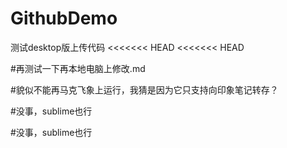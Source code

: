 # GithubDemo
测试desktop版上传代码
<<<<<<< HEAD
<<<<<<< HEAD

#再测试一下再本地电脑上修改.md


#貌似不能再马克飞象上运行，我猜是因为它只支持向印象笔记转存？


#没事，sublime也行


#没事，sublime也行

